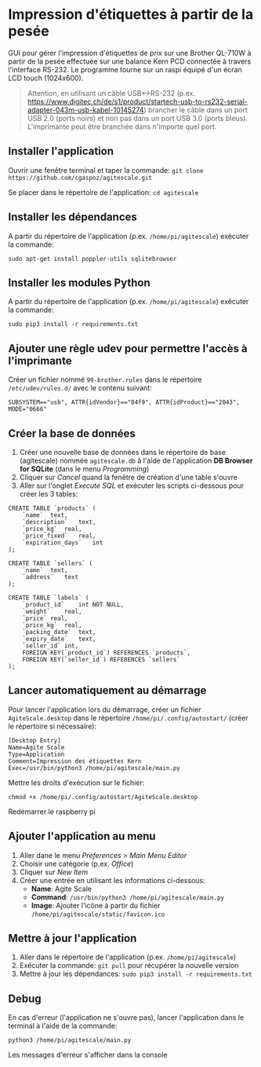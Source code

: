 # Impression d'étiquettes à partir de la pesée

GUI pour gérer l'impression d'étiquettes de prix sur une Brother QL-710W à partir de la pesée effectuée sur une balance Kern PCD connectée à travers l'interface RS-232.
Le programme tourne sur un raspi équipé d'un écran LCD touch (1024x600).

> Attention, en utilisant un câble USB<->RS-232 (p.ex. https://www.digitec.ch/de/s1/product/startech-usb-to-rs232-serial-adapter-043m-usb-kabel-10145274) brancher le câble dans un port USB 2.0 (ports noirs) et non pas dans un port USB 3.0 (ports bleus). L'imprimante peut être branchée dans n'importe quel port.

## Installer l'application

Ouvrir une fenêtre terminal et taper la commande: `git clone https://github.com/cgaspoz/agitescale.git`

Se placer dans le répertoire de l'application: `cd agitescale`

## Installer les dépendances

A partir du répertoire de l'application (p.ex. `/home/pi/agitescale`) exécuter la commande:

`sudo apt-get install poppler-utils sqlitebrowser`

## Installer les modules Python

A partir du répertoire de l'application (p.ex. `/home/pi/agitescale`) exécuter la commande:

`sudo pip3 install -r requirements.txt`

## Ajouter une règle udev pour permettre l'accès à l'imprimante

Créer un fichier nommé `99-brother.rules` dans le répertoire `/etc/udev/rules.d/` avec le contenu suivant:

`SUBSYSTEM=="usb", ATTR{idVendor}=="04f9", ATTR{idProduct}=="2043", MODE="0666"`

## Créer la base de données

1. Créer une nouvelle base de données dans le répertoire de base (agitescale) nommée `agitescale.db` à l'aide de l'application **DB Browser for SQLite** (dans le menu *Programming*)
2. Cliquer sur *Cancel* quand la fenêtre de création d'une table s'ouvre
3. Aller sur l'onglet *Execute SQL* et exécuter les scripts ci-dessous pour créer les 3 tables:

```
CREATE TABLE `products` (
	`name`	text,
	`description`	text,
	`price_kg`	real,
	`price_fixed`	real,
	`expiration_days`	int
);

CREATE TABLE `sellers` (
	`name`	text,
	`address`	text
);

CREATE TABLE `labels` (
	`product_id`	int NOT NULL,
	`weight`	real,
	`price`	real,
	`price_kg`	real,
	`packing_date`	text,
	`expiry_date`	text,
	`seller_id`	int,
	FOREIGN KEY(`product_id`) REFERENCES `products`,
	FOREIGN KEY(`seller_id`) REFERENCES `sellers`
);
```

## Lancer automatiquement au démarrage

Pour lancer l'application lors du démarrage, créer un fichier `AgiteScale.desktop` dans le répertoire `/home/pi/.config/autostart/` (créer le répertoire si nécessaire):

```
[Desktop Entry]
Name=Agite Scale
Type=Application
Comment=Impression des étiquettes Kern
Exec=/usr/bin/python3 /home/pi/agitescale/main.py
```

Mettre les droits d'exécution sur le fichier:

`chmod +x /home/pi/.config/autostart/AgiteScale.desktop`

Redémarrer le raspberry pi

## Ajouter l'application au menu

1. Aller dane le menu *Preferences > Main Menu Editor*
2. Choisir une catégorie (p.ex. *Office*)
3. Cliquer sur *New Item*
4. Créer une entrée en utilisant les informations ci-dessous:
   - **Name**: Agite Scale
   - **Command**: `/usr/bin/python3 /home/pi/agitescale/main.py`
   - **Image**: Ajouter l'icône à partir du fichier `/home/pi/agitescale/static/favicon.ico`

## Mettre à jour l'application

1. Aller dans le répertoire de l'application (p.ex. `/home/pi/agitescale`)
2. Exécuter la commande: `git pull` pour récupérer la nouvelle version
3. Mettre à jour les dépendances: `sudo pip3 install -r requirements.txt`

## Debug

En cas d'erreur (l'application ne s'ouvre pas), lancer l'application dans le terminal à l'aide de la commande:

`python3 /home/pi/agitescale/main.py`

Les messages d'erreur s'afficher dans la console
